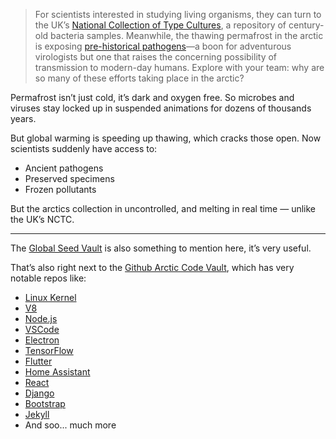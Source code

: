 > For scientists interested in studying living organisms, they can turn to the UK’s [National Collection of Type Cultures](https://ukhsa.blog.gov.uk/2021/11/10/the-national-collection-of-type-cultures-a-window-to-the-past/), a repository of century-old bacteria samples. Meanwhile, the thawing permafrost in the arctic is exposing [pre-historical pathogens](https://www.cnn.com/2023/03/08/world/permafrost-virus-risk-climate-scn/index.html)—a boon for adventurous virologists but one that raises the concerning possibility of transmission to modern-day humans. Explore with your team: why are so many of these efforts taking place in the arctic?

Permafrost isn’t just cold, it’s dark and oxygen free. So microbes and viruses stay locked up in suspended animations for dozens of thousands years.

But global warming is speeding up thawing, which cracks those open. Now scientists suddenly have access to:

 - Ancient pathogens
 - Preserved specimens
 - Frozen pollutants

But the arctics collection in uncontrolled, and melting in real time — unlike the UK’s NCTC.

---

The [Global Seed Vault](https://en.wikipedia.org/w/index.php?title=Svalbard_Global_Seed_Vault&oldid=1303802826) is also something to mention here, it’s very useful.

That’s also right next to the [Github Arctic Code Vault](https://www.youtube.com/watch?v=fzI9FNjXQ0o), which has very notable repos like:  

- [Linux Kernel](https://github.com/torvalds/linux)  
- [V8](https://github.com/v8/v8)  
- [Node.js](https://github.com/nodejs/node)  
- [VSCode](https://github.com/microsoft/vscode)  
- [Electron](https://github.com/electron/electron)
- [TensorFlow](https://github.com/tensorflow/tensorflow)
- [Flutter](https://github.com/flutter/flutter)
- [Home Assistant](https://github.com/home-assistant/core)
- [React](https://github.com/facebook/react)
- [Django](https://github.com/django/django)
- [Bootstrap](https://github.com/twbs/bootstrap)
- [Jekyll](https://github.com/jekyll/jekyll)
- And soo... much more
